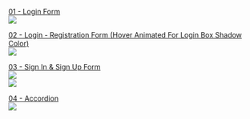   <a href="https://github.com/ErenAydogan/HTML-CSS-JS/tree/main/01%20-%20Login%20Form">01 - Login Form</a><br>
  <img src="https://github.com/ErenAydogan/HTML-CSS-JS/assets/103932990/6667cceb-cf65-475c-af77-b3766fd4089e"><br>
  
  <a href="https://github.com/ErenAydogan/HTML-CSS-JS/tree/main/02%20-%20Login%20-%20Registration%20Form">02 - Login - Registration Form (Hover Animated For Login Box Shadow Color)</a><br>
  <img src="https://github.com/ErenAydogan/HTML-CSS-JS/assets/103932990/f8ba5065-9648-41fd-83e5-5cfad3ffcde9"><br>

  
  <a href="https://github.com/ErenAydogan/HTML-CSS-JS/tree/main/03%20-%20Sign%20In%20%26%20Sign%20Up%20Form">03 - Sign In & Sign Up Form</a><br>
  <img src="https://github.com/ErenAydogan/HTML-CSS-JS/assets/103932990/a2007234-36a8-4c52-84ee-e6588377aa0f"><br>
  <img src="https://github.com/ErenAydogan/HTML-CSS-JS/assets/103932990/fdc43740-1071-4030-9556-09bda55b26f1"><br>
  
  <a href="https://github.com/ErenAydogan/HTML-CSS-JS/tree/main/04%20-%20Accordion">04 - Accordion</a><br>
  <img src="https://github.com/ErenAydogan/HTML-CSS-JS/assets/103932990/ab8e51b5-1e7c-462f-99fa-dacf79e7334c"><br>

